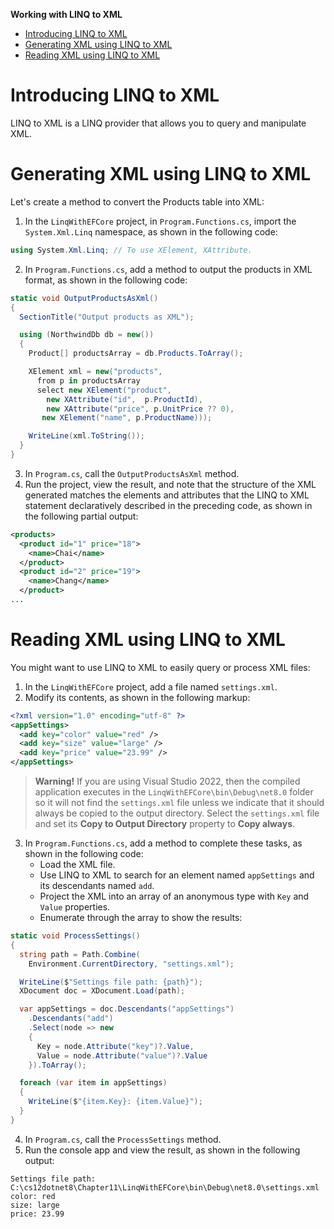 **Working with LINQ to XML**

- [Introducing LINQ to XML](#introducing-linq-to-xml)
- [Generating XML using LINQ to XML](#generating-xml-using-linq-to-xml)
- [Reading XML using LINQ to XML](#reading-xml-using-linq-to-xml)


# Introducing LINQ to XML

LINQ to XML is a LINQ provider that allows you to query and manipulate XML.

# Generating XML using LINQ to XML

Let's create a method to convert the Products table into XML:

1.	In the `LinqWithEFCore` project, in `Program.Functions.cs`, import the `System.Xml.Linq` namespace, as shown in the following code:
```cs
using System.Xml.Linq; // To use XElement, XAttribute.
```

2.	In `Program.Functions.cs`, add a method to output the products in XML format, as shown in the following code:
```cs
static void OutputProductsAsXml()
{
  SectionTitle("Output products as XML");

  using (NorthwindDb db = new())
  {
    Product[] productsArray = db.Products.ToArray();

    XElement xml = new("products",
      from p in productsArray
      select new XElement("product",
        new XAttribute("id",  p.ProductId),
        new XAttribute("price", p.UnitPrice ?? 0),
       new XElement("name", p.ProductName)));

    WriteLine(xml.ToString());
  }
}
```

3.	In `Program.cs`, call the `OutputProductsAsXml` method.
4.	Run the project, view the result, and note that the structure of the XML generated matches the elements and attributes that the LINQ to XML statement declaratively described in the preceding code, as shown in the following partial output:
```xml
<products>
  <product id="1" price="18">
    <name>Chai</name>
  </product>
  <product id="2" price="19">
    <name>Chang</name>
  </product>
...
```

# Reading XML using LINQ to XML

You might want to use LINQ to XML to easily query or process XML files:

1.	In the `LinqWithEFCore` project, add a file named `settings.xml`.
2.	Modify its contents, as shown in the following markup:
```xml
<?xml version="1.0" encoding="utf-8" ?>
<appSettings>
  <add key="color" value="red" />
  <add key="size" value="large" />
  <add key="price" value="23.99" />
</appSettings>
```

> **Warning!** If you are using Visual Studio 2022, then the compiled application executes in the `LinqWithEFCore\bin\Debug\net8.0` folder so it will not find the `settings.xml` file unless we indicate that it should always be copied to the output directory. Select the `settings.xml` file and set its **Copy to Output Directory** property to **Copy always**.

3.	In `Program.Functions.cs`, add a method to complete these tasks, as shown in the following code:
    - Load the XML file.
    - Use LINQ to XML to search for an element named `appSettings` and its descendants named `add`.
    - Project the XML into an array of an anonymous type with `Key` and `Value` properties.
    - Enumerate through the array to show the results:
```cs
static void ProcessSettings()
{
  string path = Path.Combine(
    Environment.CurrentDirectory, "settings.xml");

  WriteLine($"Settings file path: {path}");
  XDocument doc = XDocument.Load(path);

  var appSettings = doc.Descendants("appSettings")
    .Descendants("add")
    .Select(node => new
    {
      Key = node.Attribute("key")?.Value,
      Value = node.Attribute("value")?.Value
    }).ToArray();

  foreach (var item in appSettings)
  {
    WriteLine($"{item.Key}: {item.Value}");
  }
}
```

4.	In `Program.cs`, call the `ProcessSettings` method.
5.	Run the console app and view the result, as shown in the following output:
```
Settings file path: C:\cs12dotnet8\Chapter11\LinqWithEFCore\bin\Debug\net8.0\settings.xml
color: red 
size: large 
price: 23.99
```
